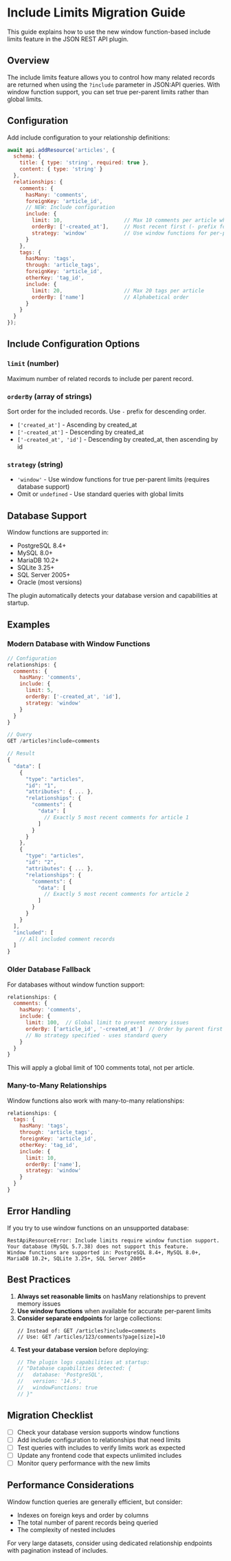 # Include Limits Migration Guide

This guide explains how to use the new window function-based include limits feature in the JSON REST API plugin.

## Overview

The include limits feature allows you to control how many related records are returned when using the `?include` parameter in JSON:API queries. With window function support, you can set true per-parent limits rather than global limits.

## Configuration

Add include configuration to your relationship definitions:

```javascript
await api.addResource('articles', {
  schema: {
    title: { type: 'string', required: true },
    content: { type: 'string' }
  },
  relationships: {
    comments: {
      hasMany: 'comments',
      foreignKey: 'article_id',
      // NEW: Include configuration
      include: {
        limit: 10,                    // Max 10 comments per article when included
        orderBy: ['-created_at'],     // Most recent first (- prefix for DESC)
        strategy: 'window'            // Use window functions for per-parent limits
      }
    },
    tags: {
      hasMany: 'tags',
      through: 'article_tags',
      foreignKey: 'article_id',
      otherKey: 'tag_id',
      include: {
        limit: 20,                    // Max 20 tags per article
        orderBy: ['name']             // Alphabetical order
      }
    }
  }
});
```

## Include Configuration Options

### `limit` (number)
Maximum number of related records to include per parent record.

### `orderBy` (array of strings)
Sort order for the included records. Use `-` prefix for descending order.
- `['created_at']` - Ascending by created_at
- `['-created_at']` - Descending by created_at
- `['-created_at', 'id']` - Descending by created_at, then ascending by id

### `strategy` (string)
- `'window'` - Use window functions for true per-parent limits (requires database support)
- Omit or `undefined` - Use standard queries with global limits

## Database Support

Window functions are supported in:
- PostgreSQL 8.4+
- MySQL 8.0+
- MariaDB 10.2+
- SQLite 3.25+
- SQL Server 2005+
- Oracle (most versions)

The plugin automatically detects your database version and capabilities at startup.

## Examples

### Modern Database with Window Functions

```javascript
// Configuration
relationships: {
  comments: {
    hasMany: 'comments',
    include: {
      limit: 5,
      orderBy: ['-created_at', 'id'],
      strategy: 'window'
    }
  }
}

// Query
GET /articles?include=comments

// Result
{
  "data": [
    {
      "type": "articles",
      "id": "1",
      "attributes": { ... },
      "relationships": {
        "comments": {
          "data": [
            // Exactly 5 most recent comments for article 1
          ]
        }
      }
    },
    {
      "type": "articles", 
      "id": "2",
      "attributes": { ... },
      "relationships": {
        "comments": {
          "data": [
            // Exactly 5 most recent comments for article 2
          ]
        }
      }
    }
  ],
  "included": [
    // All included comment records
  ]
}
```

### Older Database Fallback

For databases without window function support:

```javascript
relationships: {
  comments: {
    hasMany: 'comments',
    include: {
      limit: 100,  // Global limit to prevent memory issues
      orderBy: ['article_id', '-created_at']  // Order by parent first
      // No strategy specified - uses standard query
    }
  }
}
```

This will apply a global limit of 100 comments total, not per article.

### Many-to-Many Relationships

Window functions also work with many-to-many relationships:

```javascript
relationships: {
  tags: {
    hasMany: 'tags',
    through: 'article_tags',
    foreignKey: 'article_id',
    otherKey: 'tag_id',
    include: {
      limit: 10,
      orderBy: ['name'],
      strategy: 'window'
    }
  }
}
```

## Error Handling

If you try to use window functions on an unsupported database:

```
RestApiResourceError: Include limits require window function support. 
Your database (MySQL 5.7.38) does not support this feature. 
Window functions are supported in: PostgreSQL 8.4+, MySQL 8.0+, 
MariaDB 10.2+, SQLite 3.25+, SQL Server 2005+
```

## Best Practices

1. **Always set reasonable limits** on hasMany relationships to prevent memory issues
2. **Use window functions** when available for accurate per-parent limits
3. **Consider separate endpoints** for large collections:
   ```
   // Instead of: GET /articles?include=comments
   // Use: GET /articles/123/comments?page[size]=10
   ```
4. **Test your database version** before deploying:
   ```javascript
   // The plugin logs capabilities at startup:
   // "Database capabilities detected: { 
   //   database: 'PostgreSQL', 
   //   version: '14.5', 
   //   windowFunctions: true 
   // }"
   ```

## Migration Checklist

- [ ] Check your database version supports window functions
- [ ] Add include configuration to relationships that need limits
- [ ] Test queries with includes to verify limits work as expected
- [ ] Update any frontend code that expects unlimited includes
- [ ] Monitor query performance with the new limits

## Performance Considerations

Window function queries are generally efficient, but consider:
- Indexes on foreign keys and order by columns
- The total number of parent records being queried
- The complexity of nested includes

For very large datasets, consider using dedicated relationship endpoints with pagination instead of includes.